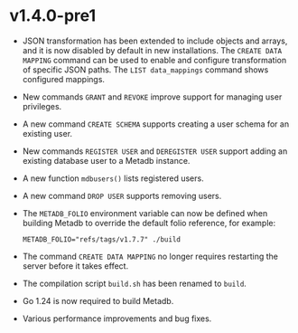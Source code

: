 # v1.4.0-pre1

* JSON transformation has been extended to include objects and arrays,
  and it is now disabled by default in new installations.  The `CREATE
  DATA MAPPING` command can be used to enable and configure
  transformation of specific JSON paths.  The `LIST data_mappings`
  command shows configured mappings.

* New commands `GRANT` and `REVOKE` improve support for managing user
  privileges.

* A new command `CREATE SCHEMA` supports creating a user schema for an
  existing user.

* New commands `REGISTER USER` and `DEREGISTER USER` support adding an
  existing database user to a Metadb instance.

* A new function `mdbusers()` lists registered users.

* A new command `DROP USER` supports removing users.

* The `METADB_FOLIO` environment variable can now be defined when
  building Metadb to override the default folio reference, for
  example:

  ```
  METADB_FOLIO="refs/tags/v1.7.7" ./build
  ```

* The command `CREATE DATA MAPPING` no longer requires restarting the
  server before it takes effect.

* The compilation script `build.sh` has been renamed to `build`.

* Go 1.24 is now required to build Metadb.

* Various performance improvements and bug fixes.
